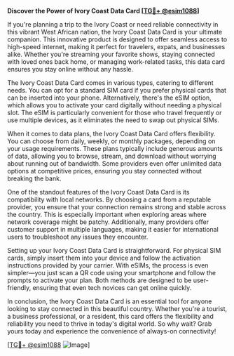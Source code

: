 **Discover the Power of Ivory Coast Data Card [[TG💪+ @esim1088](https://t.me/s/esim1088)]**

If you're planning a trip to the Ivory Coast or need reliable connectivity in this vibrant West African nation, the Ivory Coast Data Card is your ultimate companion. This innovative product is designed to offer seamless access to high-speed internet, making it perfect for travelers, expats, and businesses alike. Whether you're streaming your favorite shows, staying connected with loved ones back home, or managing work-related tasks, this data card ensures you stay online without any hassle.

The Ivory Coast Data Card comes in various types, catering to different needs. You can opt for a standard SIM card if you prefer physical cards that can be inserted into your phone. Alternatively, there's the eSIM option, which allows you to activate your card digitally without needing a physical slot. The eSIM is particularly convenient for those who travel frequently or use multiple devices, as it eliminates the need to swap out physical SIMs.

When it comes to data plans, the Ivory Coast Data Card offers flexibility. You can choose from daily, weekly, or monthly packages, depending on your usage requirements. These plans typically include generous amounts of data, allowing you to browse, stream, and download without worrying about running out of bandwidth. Some providers even offer unlimited data options at competitive prices, ensuring you stay connected without breaking the bank.

One of the standout features of the Ivory Coast Data Card is its compatibility with local networks. By choosing a card from a reputable provider, you ensure that your connection remains strong and stable across the country. This is especially important when exploring areas where network coverage might be patchy. Additionally, many providers offer customer support in multiple languages, making it easier for international users to troubleshoot any issues they encounter.

Setting up your Ivory Coast Data Card is straightforward. For physical SIM cards, simply insert them into your device and follow the activation instructions provided by your carrier. With eSIMs, the process is even simpler—you just scan a QR code using your smartphone and follow the prompts to activate your plan. Both methods are designed to be user-friendly, ensuring that even tech novices can get online quickly.

In conclusion, the Ivory Coast Data Card is an essential tool for anyone looking to stay connected in this beautiful country. Whether you're a tourist, a business professional, or a resident, this card offers the flexibility and reliability you need to thrive in today's digital world. So why wait? Grab yours today and experience the convenience of always-on connectivity! 

[[TG💪+ @esim1088](https://t.me/s/esim1088) ![Image](https://i.postimg.cc/Y0z9fWf4/image.png)]